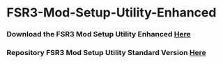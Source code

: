 # FSR3-Mod-Setup-Utility-Enhanced
### Download the FSR3 Mod Setup Utility Enhanced [Here](https://sharemods.com/qzipe92zbpun/FSR3_v5.2.rar.html)

### Repository FSR3 Mod Setup Utility Standard Version [Here](https://github.com/P4TOLINO06/FSR3.0-Mod-Setup-Utility)
 